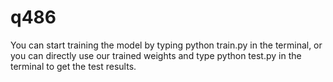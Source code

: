 # q486
You can start training the model by typing python train.py in the terminal, or you can directly use our trained weights and type python test.py in the terminal to get the test results.
